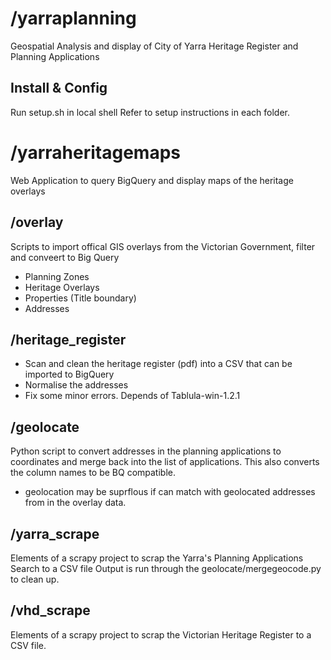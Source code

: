 
# /yarraplanning
Geospatial Analysis and display of City of Yarra Heritage Register and Planning Applications 

## Install & Config
Run setup.sh in local shell
Refer to setup instructions in each folder.

# /yarraheritagemaps
Web Application to query BigQuery and display maps of the heritage overlays

## /overlay
Scripts to import offical GIS overlays from the Victorian Government, filter and conveert to Big Query
- Planning Zones
- Heritage Overlays
- Properties (Title boundary)
- Addresses

## /heritage_register 
- Scan and clean the heritage register (pdf) into a CSV that can be imported to BigQuery
- Normalise the addresses
- Fix some minor errors.
Depends of Tablula-win-1.2.1

## /geolocate
Python script to convert addresses in the planning applications to coordinates and merge back into the list of applications.
This also converts the column names to be BQ compatible.
- geolocation may be suprflous if can match with geolocated addresses from in the overlay data.

## /yarra_scrape
Elements of a scrapy project to scrap the Yarra's Planning Applications Search to a CSV file
Output is run through the geolocate/mergegeocode.py to clean up.

## /vhd_scrape
Elements of a scrapy project to scrap the Victorian Heritage Register to a CSV file.

